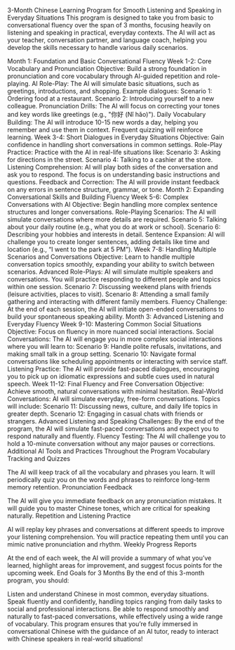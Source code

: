 3-Month Chinese Learning Program for Smooth Listening and Speaking in Everyday Situations
This program is designed to take you from basic to conversational fluency over the span of 3 months, focusing heavily on listening and speaking in practical, everyday contexts. The AI will act as your teacher, conversation partner, and language coach, helping you develop the skills necessary to handle various daily scenarios.

Month 1: Foundation and Basic Conversational Fluency
Week 1-2: Core Vocabulary and Pronunciation
Objective: Build a strong foundation in pronunciation and core vocabulary through AI-guided repetition and role-playing.
AI Role-Play: The AI will simulate basic situations, such as greetings, introductions, and shopping. Example dialogues:
Scenario 1: Ordering food at a restaurant.
Scenario 2: Introducing yourself to a new colleague.
Pronunciation Drills: The AI will focus on correcting your tones and key words like greetings (e.g., "你好 (Nǐ hǎo)").
Daily Vocabulary Building: The AI will introduce 10-15 new words a day, helping you remember and use them in context. Frequent quizzing will reinforce learning.
Week 3-4: Short Dialogues in Everyday Situations
Objective: Gain confidence in handling short conversations in common settings.
Role-Play Practice: Practice with the AI in real-life situations like:
Scenario 3: Asking for directions in the street.
Scenario 4: Talking to a cashier at the store.
Listening Comprehension: AI will play both sides of the conversation and ask you to respond. The focus is on understanding basic instructions and questions.
Feedback and Correction: The AI will provide instant feedback on any errors in sentence structure, grammar, or tone.
Month 2: Expanding Conversational Skills and Building Fluency
Week 5-6: Complex Conversations with AI
Objective: Begin handling more complex sentence structures and longer conversations.
Role-Playing Scenarios: The AI will simulate conversations where more details are required.
Scenario 5: Talking about your daily routine (e.g., what you do at work or school).
Scenario 6: Describing your hobbies and interests in detail.
Sentence Expansion: AI will challenge you to create longer sentences, adding details like time and location (e.g., “I went to the park at 5 PM”).
Week 7-8: Handling Multiple Scenarios and Conversations
Objective: Learn to handle multiple conversation topics smoothly, expanding your ability to switch between scenarios.
Advanced Role-Plays: AI will simulate multiple speakers and conversations. You will practice responding to different people and topics within one session.
Scenario 7: Discussing weekend plans with friends (leisure activities, places to visit).
Scenario 8: Attending a small family gathering and interacting with different family members.
Fluency Challenge: At the end of each session, the AI will initiate open-ended conversations to build your spontaneous speaking ability.
Month 3: Advanced Listening and Everyday Fluency
Week 9-10: Mastering Common Social Situations
Objective: Focus on fluency in more nuanced social interactions.
Social Conversations: The AI will engage you in more complex social interactions where you will learn to:
Scenario 9: Handle polite refusals, invitations, and making small talk in a group setting.
Scenario 10: Navigate formal conversations like scheduling appointments or interacting with service staff.
Listening Practice: The AI will provide fast-paced dialogues, encouraging you to pick up on idiomatic expressions and subtle cues used in natural speech.
Week 11-12: Final Fluency and Free Conversation
Objective: Achieve smooth, natural conversations with minimal hesitation.
Real-World Conversations: AI will simulate everyday, free-form conversations. Topics will include:
Scenario 11: Discussing news, culture, and daily life topics in greater depth.
Scenario 12: Engaging in casual chats with friends or strangers.
Advanced Listening and Speaking Challenges: By the end of the program, the AI will simulate fast-paced conversations and expect you to respond naturally and fluently.
Fluency Testing: The AI will challenge you to hold a 10-minute conversation without any major pauses or corrections.
Additional AI Tools and Practices Throughout the Program
Vocabulary Tracking and Quizzes

The AI will keep track of all the vocabulary and phrases you learn. It will periodically quiz you on the words and phrases to reinforce long-term memory retention.
Pronunciation Feedback

The AI will give you immediate feedback on any pronunciation mistakes. It will guide you to master Chinese tones, which are critical for speaking naturally.
Repetition and Listening Practice

AI will replay key phrases and conversations at different speeds to improve your listening comprehension. You will practice repeating them until you can mimic native pronunciation and rhythm.
Weekly Progress Reports

At the end of each week, the AI will provide a summary of what you’ve learned, highlight areas for improvement, and suggest focus points for the upcoming week.
End Goals for 3 Months
By the end of this 3-month program, you should:

Listen and understand Chinese in most common, everyday situations.
Speak fluently and confidently, handling topics ranging from daily tasks to social and professional interactions.
Be able to respond smoothly and naturally to fast-paced conversations, while effectively using a wide range of vocabulary.
This program ensures that you’re fully immersed in conversational Chinese with the guidance of an AI tutor, ready to interact with Chinese speakers in real-world situations!